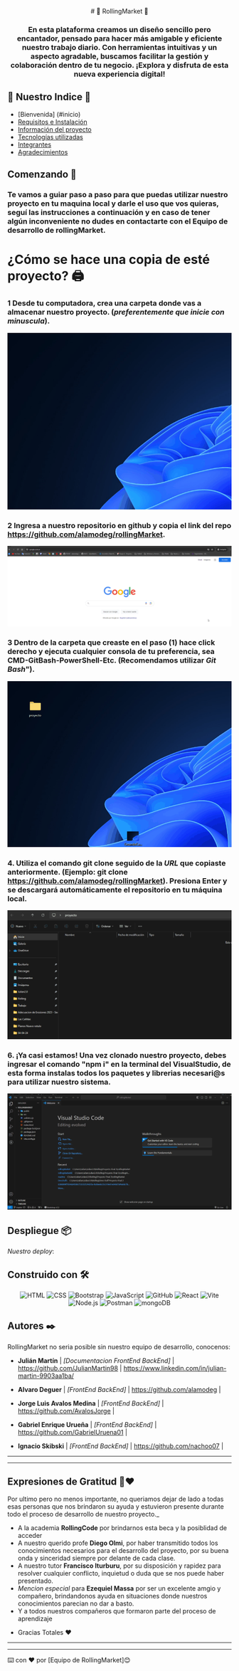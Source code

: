 
<div align="center">
# 🛒 RollingMarket 🛒 <a name="inicio"></a>

### En esta plataforma creamos un diseño sencillo pero encantador, pensado para hacer más **amigable** y **eficiente** nuestro trabajo diario. Con herramientas intuitivas y un aspecto agradable, buscamos **facilitar la gestión y colaboración dentro de tu negocio**. ¡Explora y disfruta de esta nueva experiencia digital!

</div>

## 📃 Nuestro Indice 📃
* [Bienvenida] (#inicio)
* [Requisitos e Instalación](#requisitos-instalacion)
* [Información del proyecto](#informacion)
* [Tecnologías utilizadas](#tecnologias)
* [Integrantes](#integrantes)
* [Agradecimientos](#agradecimientos)



## Comenzando 🚀 <a name="requisitos-instalacion"></a>

  ### Te vamos a **guiar** paso a paso para que puedas utilizar nuestro proyecto en tu maquina local y darle el uso que vos quieras, seguí las instrucciones a continuación y en caso de tener algún inconveniente no dudes en contactarte con el Equipo de desarrollo de **rollingMarket**.


# ¿Cómo se hace una copia de esté proyecto? 🖨️ <a name="requisitos-instalacion"></a>

  ### **1** Desde tu computadora, crea una carpeta donde vas a almacenar nuestro proyecto.  (_preferentemente que inicie con minuscula_).
  <img src= "https://github.com/alamodeg/rollingMarket/blob/dev/src/assets/img/gifREADME/1CreandoCarpeta.gif"></img>
  

  ### **2** Ingresa a nuestro repositorio en github y copia el link del repo https://github.com/alamodeg/rollingMarket.
  <img src= "https://github.com/alamodeg/rollingMarket/blob/dev/src/assets/img/gifREADME/2IngresandoARepo.gif"></img>
  

  ### 3 Dentro de la carpeta que creaste en el **paso (1)** hace click derecho y ejecuta cualquier consola de tu preferencia, sea CMD-GitBash-PowerShell-Etc. (**Recomendamos** utilizar **_Git Bash_**").
  <img src= "https://github.com/alamodeg/rollingMarket/blob/dev/src/assets/img/gifREADME/3IngresandoTerminal.gif"></img>
  
  
  ### 4. Utiliza el comando **git clone** seguido de la _URL_ que copiaste anteriormente. (__Ejemplo__: git clone https://github.com/alamodeg/rollingMarket). Presiona **Enter** y se descargará automáticamente el repositorio en tu máquina local.
  <img src="https://github.com/alamodeg/rollingMarket/blob/dev/src/assets/img/gifREADME/4ClonandoRepo.gif"></img>

  
  ### 6. ¡Ya casi estamos! Una vez clonado nuestro proyecto, debes ingresar el comando "**npm i**" en la terminal del VisualStudio, de esta forma instalas todos los paquetes y librerias necesari@s para utilizar nuestro sistema.
  <img src="https://github.com/alamodeg/rollingMarket/blob/dev/src/assets/img/gifREADME/6InstalandoNPM.gif"></img>


## Despliegue 📦  <a name="informacion"></a>

_Nuestro deploy_:
<!-- insetar link del deploy -->

## Construido con 🛠️  <a name="tecnologias"></a>

<div align="center">
	<img width="50" src="https://user-images.githubusercontent.com/25181517/192158954-f88b5814-d510-4564-b285-dff7d6400dad.png" alt="HTML" title="HTML"/>
	<img width="50" src="https://user-images.githubusercontent.com/25181517/183898674-75a4a1b1-f960-4ea9-abcb-637170a00a75.png" alt="CSS" title="CSS"/>
	<img width="50" src="https://user-images.githubusercontent.com/25181517/183898054-b3d693d4-dafb-4808-a509-bab54cf5de34.png" alt="Bootstrap" title="Bootstrap"/>
	<img width="50" src="https://user-images.githubusercontent.com/25181517/117447155-6a868a00-af3d-11eb-9cfe-245df15c9f3f.png" alt="JavaScript" title="JavaScript"/>
	<img width="50" src="https://user-images.githubusercontent.com/25181517/192108374-8da61ba1-99ec-41d7-80b8-fb2f7c0a4948.png" alt="GitHub" title="GitHub"/>
	<img width="50" src="https://user-images.githubusercontent.com/25181517/183897015-94a058a6-b86e-4e42-a37f-bf92061753e5.png" alt="React" title="React"/>
	<img width="50" src="https://github-production-user-asset-6210df.s3.amazonaws.com/62091613/261395532-b40892ef-efb8-4b0e-a6b5-d1cfc2f3fc35.png" alt="Vite" title="Vite"/>
	<img width="50" src="https://user-images.githubusercontent.com/25181517/183568594-85e280a7-0d7e-4d1a-9028-c8c2209e073c.png" alt="Node.js" title="Node.js"/>
	<img width="50" src="https://user-images.githubusercontent.com/25181517/192109061-e138ca71-337c-4019-8d42-4792fdaa7128.png" alt="Postman" title="Postman"/>
	<img width="50" src="https://user-images.githubusercontent.com/25181517/182884177-d48a8579-2cd0-447a-b9a6-ffc7cb02560e.png" alt="mongoDB" title="mongoDB"/>
</div>


## Autores ✒️ <a name="integrantes"></a>

RollingMarket no seria posible sin nuestro equipo de desarrollo, conocenos:


* **Julián Martín** | *[Documentacion FrontEnd BackEnd]* | https://github.com/JulianMartin98 | https://www.linkedin.com/in/julian-martin-9903aa1ba/

* **Alvaro Deguer** | *[FrontEnd BackEnd]* | https://github.com/alamodeg | 

* **Jorge Luis Avalos Medina** | *[FrontEnd BackEnd]* | https://github.com/AvalosJorge | 

* **Gabriel Enrique Urueña** | *[FrontEnd BackEnd]* | https://github.com/GabrielUruena01 | 

* **Ignacio Skibski** | *[FrontEnd BackEnd]* | https://github.com/nachoo07 | 

---
---

## Expresiones de Gratitud 🎁❤️ <a name="agradecimientos"></a>

Por ultimo pero no menos importante, no queriamos dejar de lado a todas esas personas que nos brindaron su ayuda y estuvieron presente durante todo el proceso de desarrollo de nuestro proyecto._


* A la academia **RollingCode** por brindarnos esta beca y la posiblidad de acceder 
* A nuestro querido profe **Diego Olmi**, por haber transmitido todos los conocimientos necesarios para el desarrollo del proyecto, por su buena onda y sinceridad siempre por delante de cada clase.
* A nuestro tutor **Francisco Iturburu**, por su disposición y rapidez para resolver cualquier conflicto, inquietud o duda que se nos puede haber presentado.
* _Mencion especial_ para **Ezequiel Massa** por ser un excelente amgio y compañero, brindandonos ayuda en situaciones donde nuestros conocimientos parecian no dar a basto.
* Y a todos nuestros compañeros que formaron parte del proceso de aprendizaje

- Gracias Totales ❤️

---
---
⌨️ con ❤️ por [Equipo de RollingMarket]😊